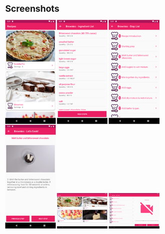 # Screenshots
<img src="https://raw.githubusercontent.com/csovan/recipe/master/screenshots/screenshot-1.png" width="32%"> <img src="https://raw.githubusercontent.com/csovan/recipe/master/screenshots/screenshot-2.png" width="32%"> <img src="https://raw.githubusercontent.com/csovan/recipe/master/screenshots/screenshot-3.png" width="32%"> <img src="https://raw.githubusercontent.com/csovan/recipe/master/screenshots/screenshot-4.png" width="32%"> <img src="https://raw.githubusercontent.com/csovan/recipe/master/screenshots/screenshot-5.png" width="32%"> <img src="https://raw.githubusercontent.com/csovan/recipe/master/screenshots/screenshot-6.png" width="32%">
